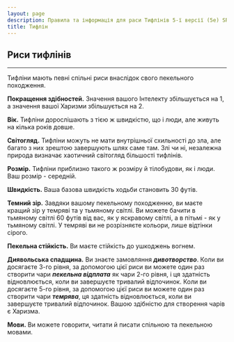 ```yaml
---
layout: page
description: Правила та інформація для раси Тифлінів 5-ї версії (5e) SRD (Довідник із документації системи).
title: Тифлін
---
```


## Риси тифлінів
- - -
Тифліни мають певні спільні риси внаслідок свого пекельного походження.

**Покращення здібностей.** Значення вашого Інтелекту збільшується на 1, а значення вашої Харизми збільшується на 2.

**Вік.** Тифліни дорослішають з тією ж швидкістю, що і люди, але живуть на кілька років довше.

**Світогляд.** Тифліни можуть не мати внутрішньої схильності до зла, але багато з них зрештою завершують шлях саме там. Злі чи ні, незалежна природа визначає хаотичний світогляд більшості тифлінів.

**Розмір.** Тифліни приблизно такого ж розміру й тілобудови, як і люди. Ваш розмір - середній.

**Швидкість.** Ваша базова швидкість ходьби становить 30 футів.

**Темний зір.** Завдяки вашому пекельному походженню, ви маєте кращий зір у темряві та у тьмяному світлі. Ви можете бачити в тьмяному світлі 60 футів від вас, як у яскравому світлі, а в пітьмі - як у тьмяному світлі. У темряві ви не розрізняєте кольори, лише відтінки сірого.

**Пекельна стійкість.** Ви маєте стійкість до ушкоджень вогнем.

**Диявольська спадщина.** Ви знаєте замовляння **_дивотворство_**. Коли ви досягаєте 3-го рівня, за допомогою цієї риси ви можете один раз створити чари **_пекельна відплата_** як чари 2-го рівня, і ця здатність відновлюється, коли ви завершуєте тривалий відпочинок. Коли ви досягаєте 5-го рівня, за допомогою цієї риси ви можете один раз створити чари **_темрява_**, ця здатність відновлюється, коли ви завершуєте тривалий відпочинок. Вашою здібністю для створення чарів є Харизма.

**Мови.** Ви можете говорити, читати й писати спільною та пекельною мовами.
